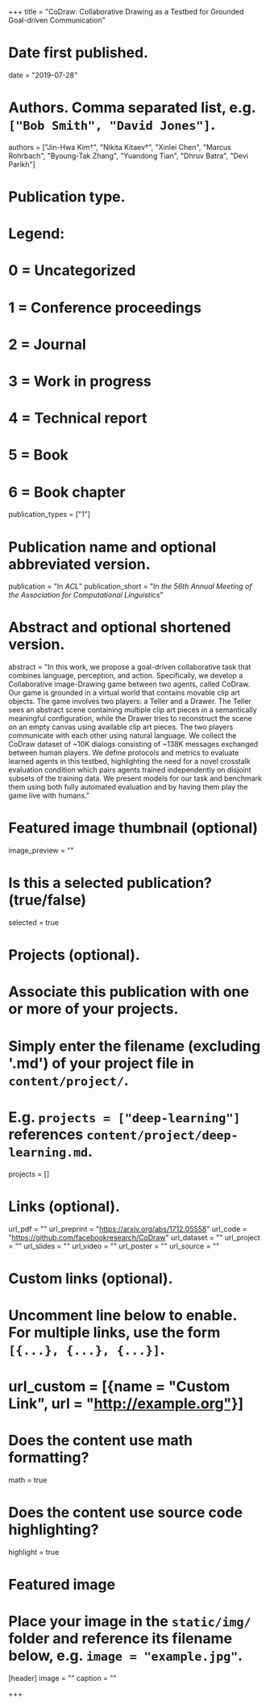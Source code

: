 +++
title = "CoDraw: Collaborative Drawing as a Testbed for Grounded Goal-driven Communication"

# Date first published.
date = "2019-07-28"

# Authors. Comma separated list, e.g. `["Bob Smith", "David Jones"]`.
authors = ["Jin-Hwa Kim†", "Nikita Kitaev†", "Xinlei Chen", "Marcus Rohrbach", "Byoung-Tak Zhang", "Yuandong Tian", "Dhruv Batra", "Devi Parikh"]

# Publication type.
# Legend:
# 0 = Uncategorized
# 1 = Conference proceedings
# 2 = Journal
# 3 = Work in progress
# 4 = Technical report
# 5 = Book
# 6 = Book chapter
publication_types = ["1"]

# Publication name and optional abbreviated version.
publication = "In *ACL*"
publication_short = "In *the 56th Annual Meeting of the Association for Computational Linguistics*"

# Abstract and optional shortened version.
abstract = "In this work, we propose a goal-driven collaborative task that combines language, perception, and action. Specifically, we develop a Collaborative image-Drawing game between two agents, called CoDraw. Our game is grounded in a virtual world that contains movable clip art objects. The game involves two players: a Teller and a Drawer. The Teller sees an abstract scene containing multiple clip art pieces in a semantically meaningful configuration, while the Drawer tries to reconstruct the scene on an empty canvas using available clip art pieces. The two players communicate with each other using natural language. We collect the CoDraw dataset of ~10K dialogs consisting of ~138K messages exchanged between human players. We define protocols and metrics to evaluate learned agents in this testbed, highlighting the need for a novel crosstalk evaluation condition which pairs agents trained independently on disjoint subsets of the training data. We present models for our task and benchmark them using both fully automated evaluation and by having them play the game live with humans."

# Featured image thumbnail (optional)
image_preview = ""

# Is this a selected publication? (true/false)
selected = true

# Projects (optional).
#   Associate this publication with one or more of your projects.
#   Simply enter the filename (excluding '.md') of your project file in `content/project/`.
#   E.g. `projects = ["deep-learning"]` references `content/project/deep-learning.md`.
projects = []

# Links (optional).
url_pdf = ""
url_preprint = "https://arxiv.org/abs/1712.05558"
url_code = "https://github.com/facebookresearch/CoDraw"
url_dataset = ""
url_project = ""
url_slides = ""
url_video = ""
url_poster = ""
url_source = ""

# Custom links (optional).
#   Uncomment line below to enable. For multiple links, use the form `[{...}, {...}, {...}]`.
# url_custom = [{name = "Custom Link", url = "http://example.org"}]

# Does the content use math formatting?
math = true

# Does the content use source code highlighting?
highlight = true

# Featured image
# Place your image in the `static/img/` folder and reference its filename below, e.g. `image = "example.jpg"`.
[header]
image = ""
caption = ""

+++

